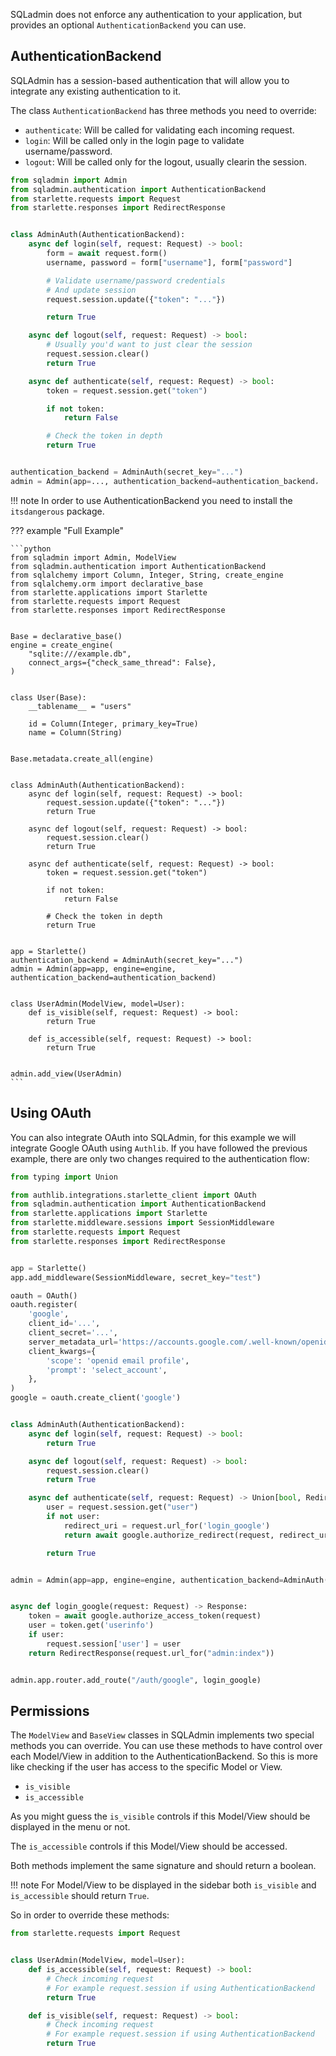 SQLadmin does not enforce any authentication to your application,
but provides an optional `AuthenticationBackend` you can use.

## AuthenticationBackend

SQLAdmin has a session-based authentication that will allow you
to integrate any existing authentication to it.

The class `AuthenticationBackend` has three methods you need to override:

* `authenticate`: Will be called for validating each incoming request.
* `login`: Will be called only in the login page to validate username/password.
* `logout`: Will be called only for the logout, usually clearin the session.

```python
from sqladmin import Admin
from sqladmin.authentication import AuthenticationBackend
from starlette.requests import Request
from starlette.responses import RedirectResponse


class AdminAuth(AuthenticationBackend):
    async def login(self, request: Request) -> bool:
        form = await request.form()
        username, password = form["username"], form["password"]

        # Validate username/password credentials
        # And update session
        request.session.update({"token": "..."})

        return True

    async def logout(self, request: Request) -> bool:
        # Usually you'd want to just clear the session
        request.session.clear()
        return True

    async def authenticate(self, request: Request) -> bool:
        token = request.session.get("token")

        if not token:
            return False

        # Check the token in depth
        return True


authentication_backend = AdminAuth(secret_key="...")
admin = Admin(app=..., authentication_backend=authentication_backend، ...)
```

!!! note
    In order to use AuthenticationBackend you need to install the `itsdangerous` package.

??? example "Full Example"

    ```python
    from sqladmin import Admin, ModelView
    from sqladmin.authentication import AuthenticationBackend
    from sqlalchemy import Column, Integer, String, create_engine
    from sqlalchemy.orm import declarative_base
    from starlette.applications import Starlette
    from starlette.requests import Request
    from starlette.responses import RedirectResponse


    Base = declarative_base()
    engine = create_engine(
        "sqlite:///example.db",
        connect_args={"check_same_thread": False},
    )


    class User(Base):
        __tablename__ = "users"

        id = Column(Integer, primary_key=True)
        name = Column(String)


    Base.metadata.create_all(engine)


    class AdminAuth(AuthenticationBackend):
        async def login(self, request: Request) -> bool:
            request.session.update({"token": "..."})
            return True

        async def logout(self, request: Request) -> bool:
            request.session.clear()
            return True

        async def authenticate(self, request: Request) -> bool:
            token = request.session.get("token")

            if not token:
                return False

            # Check the token in depth
            return True


    app = Starlette()
    authentication_backend = AdminAuth(secret_key="...")
    admin = Admin(app=app, engine=engine, authentication_backend=authentication_backend)


    class UserAdmin(ModelView, model=User):
        def is_visible(self, request: Request) -> bool:
            return True

        def is_accessible(self, request: Request) -> bool:
            return True


    admin.add_view(UserAdmin)
    ```

## Using OAuth

You can also integrate OAuth into SQLAdmin, for this example we will integrate Google OAuth using `Authlib`.
If you have followed the previous example, there are only two changes required to the authentication flow:

```python
from typing import Union

from authlib.integrations.starlette_client import OAuth
from sqladmin.authentication import AuthenticationBackend
from starlette.applications import Starlette
from starlette.middleware.sessions import SessionMiddleware
from starlette.requests import Request
from starlette.responses import RedirectResponse


app = Starlette()
app.add_middleware(SessionMiddleware, secret_key="test")

oauth = OAuth()
oauth.register(
    'google',
    client_id='...',
    client_secret='...',
    server_metadata_url='https://accounts.google.com/.well-known/openid-configuration',
    client_kwargs={
        'scope': 'openid email profile',
        'prompt': 'select_account',
    },
)
google = oauth.create_client('google')


class AdminAuth(AuthenticationBackend):
    async def login(self, request: Request) -> bool:
        return True

    async def logout(self, request: Request) -> bool:
        request.session.clear()
        return True

    async def authenticate(self, request: Request) -> Union[bool, RedirectResponse]:
        user = request.session.get("user")
        if not user:
            redirect_uri = request.url_for('login_google')
            return await google.authorize_redirect(request, redirect_uri)

        return True


admin = Admin(app=app, engine=engine, authentication_backend=AdminAuth("test"))


async def login_google(request: Request) -> Response:
    token = await google.authorize_access_token(request)
    user = token.get('userinfo')
    if user:
        request.session['user'] = user
    return RedirectResponse(request.url_for("admin:index"))


admin.app.router.add_route("/auth/google", login_google)
```

## Permissions

The `ModelView` and `BaseView` classes in SQLAdmin implements two special methods you can override.
You can use these methods to have control over each Model/View in addition to the AuthenticationBackend.
So this is more like checking if the user has access to the specific Model or View.

* `is_visible`
* `is_accessible`

As you might guess the `is_visible` controls if this Model/View
should be displayed in the menu or not.

The `is_accessible` controls if this Model/View should be accessed.

Both methods implement the same signature and should return a boolean.

!!! note
    For Model/View to be displayed in the sidebar both `is_visible`
    and `is_accessible` should return `True`.

So in order to override these methods:

```python
from starlette.requests import Request


class UserAdmin(ModelView, model=User):
    def is_accessible(self, request: Request) -> bool:
        # Check incoming request
        # For example request.session if using AuthenticationBackend
        return True

    def is_visible(self, request: Request) -> bool:
        # Check incoming request
        # For example request.session if using AuthenticationBackend
        return True
```
